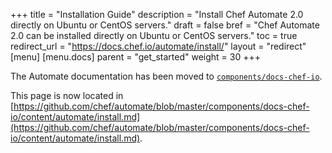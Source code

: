+++
title = "Installation Guide"
description = "Install Chef Automate 2.0 directly on Ubuntu or CentOS servers."
draft = false
bref = "Chef Automate 2.0 can be installed directly on Ubuntu or CentOS servers."
toc = true
redirect_url = "https://docs.chef.io/automate/install/"
layout = "redirect"
[menu]
  [menu.docs]
    parent = "get_started"
    weight = 30
+++

The Automate documentation has been moved to [`components/docs-chef-io`](https://github.com/chef/automate/blob/master/components/docs-chef-io/).

This page is now located in [https://github.com/chef/automate/blob/master/components/docs-chef-io/content/automate/install.md](https://github.com/chef/automate/blob/master/components/docs-chef-io/content/automate/install.md).
